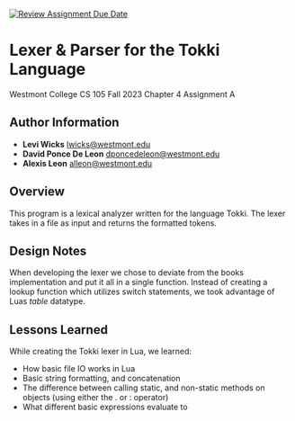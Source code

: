 [![Review Assignment Due Date](https://classroom.github.com/assets/deadline-readme-button-24ddc0f5d75046c5622901739e7c5dd533143b0c8e959d652212380cedb1ea36.svg)](https://classroom.github.com/a/a2fQs4QM)
# Lexer & Parser for the Tokki Language
Westmont College CS 105 Fall 2023
Chapter 4 Assignment A

## Author Information
- **Levi Wicks** lwicks@westmont.edu
- **David Ponce De Leon** dponcedeleon@westmont.edu
- **Alexis Leon** alleon@westmont.edu

## Overview
This program is a lexical analyzer written for the language Tokki. The lexer takes in a file as input and returns the formatted tokens. 

## Design Notes
When developing the lexer we chose to deviate from the books implementation and put it all in a single function. Instead of creating a lookup function which utilizes switch statements, we took advantage of Luas *table* datatype. 

## Lessons Learned
While creating the Tokki lexer in Lua, we learned:
- How basic file IO works in Lua
- Basic string formatting, and concatenation
- The difference between calling static, and non-static methods on objects (using either the . or : operator)
- What different basic expressions evaluate to 
